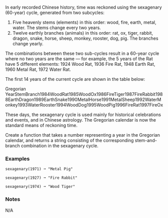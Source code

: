 In early recorded Chinese history, time was reckoned using the sexagenary (60-year) cycle, generated from two subcycles:

1.  Five heavenly stems (elements) in this order: wood, fire, earth, metal, water. The stems change every two years.
2.  Twelve earthly branches (animals) in this order: rat, ox, tiger, rabbit, dragon, snake, horse, sheep, monkey, rooster, dog, pig. The branches change yearly.

The combinations between these two sub-cycles result in a 60-year cycle where no two years are the same — for example, the 5 years of the Rat have 5 different elements: 1924 Wood Rat, 1936 Fire Rat, 1948 Earth Rat, 1960 Metal Rat, 1972 Water Rat.

The first 14 years of the current cycle are shown in the table below:

Gregorian YearStemBranch1984WoodRat1985WoodOx1986FireTiger1987FireRabbit1988EarthDragon1989EarthSnake1990MetalHorse1991MetalSheep1992WaterMonkey1993WaterRooster1994WoodDog1995WoodPig1996FireRat1997FireOx

These days, the sexagenary cycle is used mainly for historical celebrations and events, and in Chinese astrology. The Gregorian calendar is now the standard means of reckoning time.

Create a function that takes a number representing a year in the Gregorian calendar, and returns a string consisting of the corresponding stem-and-branch combination in the sexagenary cycle.


### Examples ###
    sexagenary(1971) ➞ "Metal Pig"

    sexagenary(1927) ➞ "Fire Rabbit"

    sexagenary(1974) ➞ "Wood Tiger"


### Notes ###
N/A